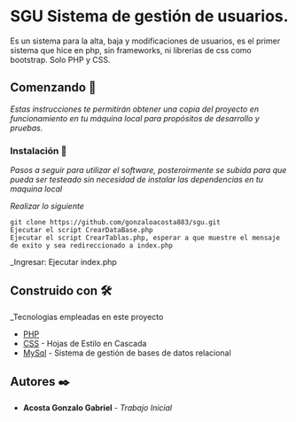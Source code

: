 # SGU Sistema de gestión de usuarios.

Es un sistema para la alta, baja y modificaciones de usuarios, es el primer sistema que hice en php, sin frameworks, ni librerias de css como bootstrap. Solo PHP y CSS.

## Comenzando 🚀

_Estas instrucciones te permitirán obtener una copia del proyecto en funcionamiento en tu máquina local para propósitos de desarrollo y pruebas._

### Instalación 🔧

_Pasos a seguir para utilizar el software, posteroirmente se subida para que pueda ser testeado sin necesidad de instalar las dependencias en tu maquina local_

_Realizar lo siguiente_

```
git clone https://github.com/gonzaloacosta883/sgu.git
Ejecutar el script CrearDataBase.php
Ejecutar el script CrearTablas.php, esperar a que muestre el mensaje de exito y sea redireccionado a index.php
```

_Ingresar: Ejecutar index.php

## Construido con 🛠️ 

_Tecnologias empleadas en este proyecto

* [PHP](https://www.php.net/)
* [CSS](https://developer.mozilla.org/es/docs/Web/CSS) - Hojas de Estilo en Cascada
* [MySql](https://www.mysql.com/) - Sistema de gestión de bases de datos relacional

## Autores ✒️

* **Acosta Gonzalo Gabriel** - *Trabajo Inicial* 
